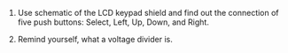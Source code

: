 1. Use schematic of the LCD keypad shield and find out the connection of five push buttons: Select, Left, Up, Down, and Right.




2. Remind yourself, what a voltage divider is.

